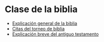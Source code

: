 # Clase de la biblia
 - [Explicación general de la biblia](clase-de-bibilia.html)
 - [Citas del torneo de biblia](citas-torneo.html)
 - [Explicación breve del antiguo testamento](antiguo-testamento.html)